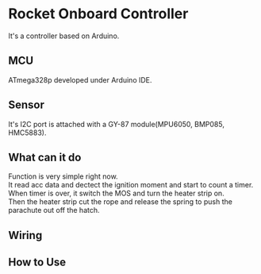 # Rocket Onboard Controller
It's a controller based on Arduino.<br />

## MCU
ATmega328p developed under Arduino IDE.<br />
 

## Sensor
It's I2C port is attached with a GY-87 module(MPU6050, BMP085, HMC5883).<br />


## What can it do
Function is very simple right now. <br />
It read acc data and dectect the ignition moment and start to count a timer.<br />
When timer is over, it switch the MOS and turn the heater strip on.<br />
Then the heater strip cut the rope and release the spring to push the parachute out off the hatch. <br /> 

## Wiring


## How to Use
